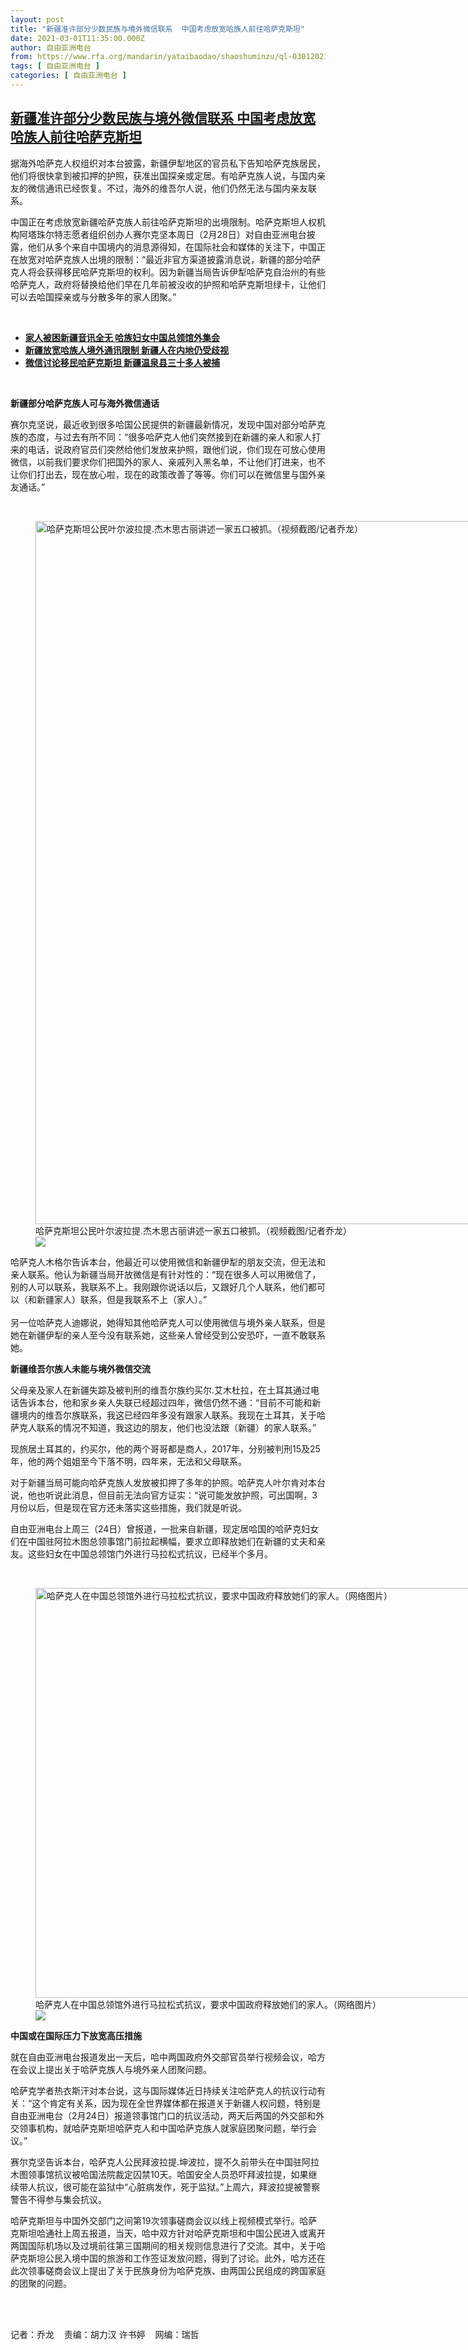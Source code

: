 ```yaml
---
layout: post
title: "新疆准许部分少数民族与境外微信联系  中国考虑放宽哈族人前往哈萨克斯坦"
date: 2021-03-01T11:35:00.000Z
author: 自由亚洲电台
from: https://www.rfa.org/mandarin/yataibaodao/shaoshuminzu/ql-03012021060002.html
tags: [ 自由亚洲电台 ]
categories: [ 自由亚洲电台 ]
---
```

<!--1614598500000-->
[新疆准许部分少数民族与境外微信联系  中国考虑放宽哈族人前往哈萨克斯坦](https://www.rfa.org/mandarin/yataibaodao/shaoshuminzu/ql-03012021060002.html)
------

<div>
<p>据海外哈萨克人权组织对本台披露，新疆伊犁地区的官员私下告知哈萨克族居民，他们将很快拿到被扣押的护照，获准出国探亲或定居。有哈萨克族人说，与国内亲友的微信通讯已经恢复。不过，海外的维吾尔人说，他们仍然无法与国内亲友联系。</p><p>中国正在考虑放宽新疆哈萨克族人前往哈萨克斯坦的出境限制。哈萨克斯坦人权机构阿塔珠尔特志愿者组织创办人赛尔克坚本周日（2月28日）对自由亚洲电台披露，他们从多个来自中国境内的消息源得知，在国际社会和媒体的关注下，中国正在放宽对哈萨克族人出境的限制：“最近非官方渠道披露消息说，新疆的部分哈萨克人将会获得移民哈萨克斯坦的权利。因为新疆当局告诉伊犁哈萨克自治州的有些哈萨克人，政府将替换给他们早在几年前被没收的护照和哈萨克斯坦绿卡，让他们可以去哈国探亲或与分散多年的家人团聚。”</p><p><br/></p><ul><li><a href="https://www.rfa.org/mandarin/yataibaodao/shaoshuminzu/ql1-02242021074302.html"><strong>家人被困新疆音讯全无 哈族妇女中国总领馆外集会</strong></a></li><li><a href="https://www.rfa.org/mandarin/yataibaodao/shaoshuminzu/ql2-04062020081334.html"><strong>新疆放宽哈族人境外通讯限制 新疆人在内地仍受歧视</strong></a></li><li><strong><a href="https://www.rfa.org/mandarin/yataibaodao/shaoshuminzu/ql2-07262017104535.html">微信讨论移民哈萨克斯坦 新疆温泉县三十多人被捕</a></strong><a href="https://www.rfa.org/mandarin/yataibaodao/shaoshuminzu/ql1-12182017111924.html"><strong></strong></a></li></ul><p><br/></p><p><strong>新疆部分哈萨克族人可与海外微信通话</strong></p><p>赛尔克坚说，最近收到很多哈国公民提供的新疆最新情况，发现中国对部分哈萨克族的态度，与过去有所不同：“很多哈萨克人他们突然接到在新疆的亲人和家人打来的电话，说政府官员们突然给他们发放来护照，跟他们说，你们现在可放心使用微信，以前我们要求你们把国外的家人、亲戚列入黑名单，不让他们打进来，也不让你们打出去，现在放心啦，现在的政策改善了等等。你们可以在微信里与国外亲友通话。”</p><p><br/></p><p><figure class="image-richtext image-inline captioned" style="width:1767px;"><img alt="哈萨克斯坦公民叶尔波拉提.杰木思古丽讲述一家五口被抓。（视频截图/记者乔龙）" height="1125" src="https://www.rfa.org/mandarin/yataibaodao/shaoshuminzu/ql-03012021060002.html/m0208-ql2p2.jpg/@@images/8e362c5e-57d6-4899-a213-241931a05e61.jpeg" title="m0208-ql2p2.jpg" width="1767"/><figcaption class="image-caption">哈萨克斯坦公民叶尔波拉提.杰木思古丽讲述一家五口被抓。（视频截图/记者乔龙）</figcaption><small></small><div id="zoomattribute"><a data-caption="哈萨克斯坦公民叶尔波拉提.杰木思古丽讲述一家五口被抓。（视频截图/记者乔龙）" data-fancybox="" href="https://www.rfa.org/mandarin/yataibaodao/shaoshuminzu/ql-03012021060002.html/m0208-ql2p2.jpg" id="single_image" title="哈萨克斯坦公民叶尔波拉提.杰木思古丽讲述一家五口被抓。（视频截图/记者乔龙）"><img src="/++plone++rfa-resources/img/icon-zoom.png"/></a></div></figure>哈萨克人木格尔告诉本台，他最近可以使用微信和新疆伊犁的朋友交流，但无法和亲人联系。他认为新疆当局开放微信是有针对性的：“现在很多人可以用微信了，别的人可以联系，我联系不上。我刚跟你说话以后，又跟好几个人联系，他们都可以（和新疆家人）联系，但是我联系不上（家人）。”<br/><br/>另一位哈萨克人迪娜说，她得知其他哈萨克人可以使用微信与境外亲人联系，但是她在新疆伊犁的亲人至今没有联系她，这些亲人曾经受到公安恐吓，一直不敢联系她。</p><p><strong>新疆维吾尔族人未能与境外微信交流</strong></p><p>父母亲及家人在新疆失踪及被判刑的维吾尔族约买尔.艾木杜拉，在土耳其通过电话告诉本台，他和家乡亲人失联已经超过四年，微信仍然不通：“目前不可能和新疆境内的维吾尔族联系，我这已经四年多没有跟家人联系。我现在土耳其，关于哈萨克人联系的情况不知道，我这边的朋友，他们也没法跟（新疆）的家人联系。”</p><p>现旅居土耳其的，约买尔，他的两个哥哥都是商人，2017年，分别被判刑15及25年，他的两个姐姐至今下落不明，四年来，无法和父母联系。</p><p>对于新疆当局可能向哈萨克族人发放被扣押了多年的护照。哈萨克人叶尔肯对本台说，他也听说此消息，但目前无法向官方证实：“说可能发放护照，可出国啊，3月份以后，但是现在官方还未落实这些措施，我们就是听说。</p><p>自由亚洲电台上周三（24日）曾报道，一批来自新疆，现定居哈国的哈萨克妇女们在中国驻阿拉木图总领事馆门前拉起横幅，要求立即释放她们在新疆的丈夫和亲友。这些妇女在中国总领馆门外进行马拉松式抗议，已经半个多月。</p><p><br/></p><p><figure class="image-richtext image-inline captioned" style="width:1167px;"><img alt="哈萨克人在中国总领馆外进行马拉松式抗议，要求中国政府释放她们的家人。（网络图片）" height="656" src="https://www.rfa.org/mandarin/yataibaodao/shaoshuminzu/ql-03012021060002.html/image.jpg/@@images/bb5e440f-26c3-4842-9c21-515ef1d9925d.jpeg" title="image.jpg" width="1167"/><figcaption class="image-caption">哈萨克人在中国总领馆外进行马拉松式抗议，要求中国政府释放她们的家人。（网络图片）</figcaption><small></small><div id="zoomattribute"><a data-caption="哈萨克人在中国总领馆外进行马拉松式抗议，要求中国政府释放她们的家人。（网络图片）" data-fancybox="" href="https://www.rfa.org/mandarin/yataibaodao/shaoshuminzu/ql-03012021060002.html/image.jpg" id="single_image" title="哈萨克人在中国总领馆外进行马拉松式抗议，要求中国政府释放她们的家人。（网络图片）"><img src="/++plone++rfa-resources/img/icon-zoom.png"/></a></div></figure></p><p><strong>中国或在国际压力下放宽高压措施</strong></p><p>就在自由亚洲电台报道发出一天后，哈中两国政府外交部官员举行视频会议，哈方在会议上提出关于哈萨克族人与境外亲人团聚问题。</p><p>哈萨克学者热衣斯汗对本台说，这与国际媒体近日持续关注哈萨克人的抗议行动有关：“这个肯定有关系，因为现在全世界媒体都在报道关于新疆人权问题，特别是自由亚洲电台（2月24日）报道领事馆门口的抗议活动，两天后两国的外交部和外交领事机构，就哈萨克斯坦哈萨克人和中国哈萨克族人就家庭团聚问题，举行会议。”</p><p>赛尔克坚告诉本台，哈萨克人公民拜波拉提.坤波拉，提不久前带头在中国驻阿拉木图领事馆抗议被哈国法院裁定囚禁10天。哈国安全人员恐吓拜波拉提，如果继续带人抗议，很可能在监狱中“心脏病发作，死于监狱。”上周六，拜波拉提被警察警告不得参与集会抗议。</p><p>哈萨克斯坦与中国外交部门之间第19次领事磋商会议以线上视频模式举行。哈萨克斯坦哈通社上周五报道，当天，哈中双方针对哈萨克斯坦和中国公民进入或离开两国国际机场以及过境前往第三国期间的相关规则信息进行了交流。其中，关于哈萨克斯坦公民入境中国的旅游和工作签证发放问题，得到了讨论。此外，哈方还在此次领事磋商会议上提出了关于民族身份为哈萨克族、由两国公民组成的跨国家庭的团聚的问题。</p><p><br/></p><p><br/>记者：乔龙    责编：胡力汉 许书婷    网编：瑞哲</p>
</div>
